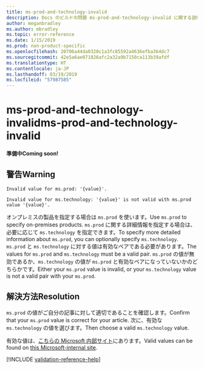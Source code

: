 ```yaml
---
title: ms-prod-and-technology-invalid
description: Docs のビルドの問題 ms-prod-and-technology-invalid に関する説明と解決方法
author: meganbradley
ms.author: mbradley
ms.topic: error-reference
ms.date: 1/15/2019
ms.prod: non-product-specific
ms.openlocfilehash: 20706a44da0320c1a3fc85592a4636efba364dc7
ms.sourcegitcommit: 42e5a6ae071826afc2a32a9b7150ca113b39afdf
ms.translationtype: HT
ms.contentlocale: ja-JP
ms.lasthandoff: 03/19/2019
ms.locfileid: "57987585"
---
```

# <a name="ms-prod-and-technology-invalid"></a><span data-ttu-id="6139a-103">ms-prod-and-technology-invalid</span><span class="sxs-lookup"><span data-stu-id="6139a-103">ms-prod-and-technology-invalid</span></span>

<span data-ttu-id="6139a-104">**準備中**</span><span class="sxs-lookup"><span data-stu-id="6139a-104">**Coming soon!**</span></span>

## <a name="warning"></a><span data-ttu-id="6139a-105">警告</span><span class="sxs-lookup"><span data-stu-id="6139a-105">Warning</span></span>

`Invalid value for ms.prod: '{value}'.`

`Invalid value for ms.technology: '{value}' is not valid with ms.prod value '{value}'.`

<span data-ttu-id="6139a-106">オンプレミスの製品を指定する場合は `ms.prod` を使います。</span><span class="sxs-lookup"><span data-stu-id="6139a-106">Use `ms.prod` to specify on-premises products.</span></span> <span data-ttu-id="6139a-107">`ms.prod` に関する詳細情報を指定する場合は、必要に応じて `ms.technology` を指定できます。</span><span class="sxs-lookup"><span data-stu-id="6139a-107">To specify more detailed information about `ms.prod`, you can optionally specify `ms.technology`.</span></span> <span data-ttu-id="6139a-108">`ms.prod` と `ms.technology` に対する値は有効なペアである必要があります。</span><span class="sxs-lookup"><span data-stu-id="6139a-108">The values for `ms.prod` and `ms.technology` must be a valid pair.</span></span> <span data-ttu-id="6139a-109">`ms.prod` の値が無効であるか、`ms.technology` の値が `ms.prod` と有効なペアになっていないかのどちらかです。</span><span class="sxs-lookup"><span data-stu-id="6139a-109">Either your `ms.prod` value is invalid, or your `ms.technology` value is not a valid pair with your `ms.prod`.</span></span>

## <a name="resolution"></a><span data-ttu-id="6139a-110">解決方法</span><span class="sxs-lookup"><span data-stu-id="6139a-110">Resolution</span></span>

<span data-ttu-id="6139a-111">`ms.prod` の値がご自分の記事に対して適切であることを確認します。</span><span class="sxs-lookup"><span data-stu-id="6139a-111">Confirm that your `ms.prod` value is correct for your article.</span></span> <span data-ttu-id="6139a-112">次に、有効な `ms.technology` の値を選びます。</span><span class="sxs-lookup"><span data-stu-id="6139a-112">Then choose a valid `ms.technology` value.</span></span>

<span data-ttu-id="6139a-113">有効な値は、[こちらの Microsoft 内部サイト](https://docsmetadatatool.azurewebsites.net/allowlists)にあります。</span><span class="sxs-lookup"><span data-stu-id="6139a-113">Valid values can be found on [this Microsoft-internal site](https://docsmetadatatool.azurewebsites.net/allowlists).</span></span>

<!--make sure to add this file to your includes folder and verify the path-->
[!INCLUDE [validation-reference-help](includes/validation-reference-help.md)]
